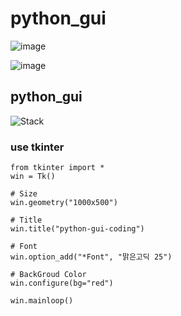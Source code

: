 # python_gui

![image](https://user-images.githubusercontent.com/22822369/149247449-6378c9f8-9c9e-4c6d-a846-e7a78aef1925.png)


![image](https://user-images.githubusercontent.com/22822369/149247503-26d3db3c-73b9-4034-bd54-8a570b5b45cb.png)

## python_gui
![Stack](https://img.shields.io/badge/Python-3776AB?style=flat-square&logo=Python&logoColor=white)

### use tkinter 
```
from tkinter import *
win = Tk()

# Size
win.geometry("1000x500")

# Title
win.title("python-gui-coding")

# Font
win.option_add("*Font", "맑은고딕 25")

# BackGroud Color
win.configure(bg="red")

win.mainloop()
```
